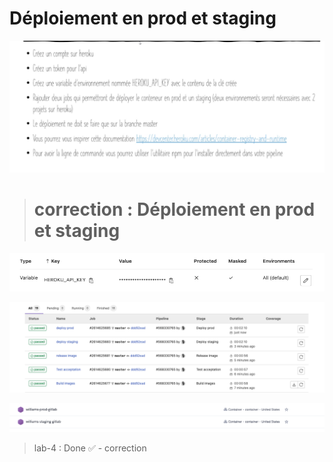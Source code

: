 # Déploiement en prod et staging

![alt text](https://github.com/MrAhile/BootCamp-DevOps-eazytraining/blob/main/GitLab-CI/lab-4/TP4.png)


> # correction : Déploiement en prod et staging


![alt text](https://github.com/MrAhile/BootCamp-DevOps-eazytraining/blob/main/GitLab-CI/lab-4/c1.png)

![alt text](https://github.com/MrAhile/BootCamp-DevOps-eazytraining/blob/main/GitLab-CI/lab-4/c2.png)

![alt text](https://github.com/MrAhile/BootCamp-DevOps-eazytraining/blob/main/GitLab-CI/lab-4/c3.png)

> lab-4 : Done ✅ - correction
